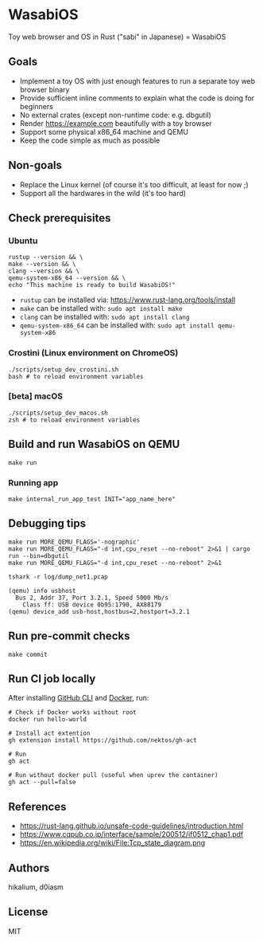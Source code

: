 # WasabiOS
Toy web browser and OS in Rust ("sabi" in Japanese) = WasabiOS

## Goals

- Implement a toy OS with just enough features to run a separate toy web browser binary
- Provide sufficient inline comments to explain what the code is doing for beginners
- No external crates (except non-runtime code: e.g. dbgutil)
- Render https://example.com beautifully with a toy browser
- Support some physical x86\_64 machine and QEMU
- Keep the code simple as much as possible

## Non-goals

- Replace the Linux kernel (of course it's too difficult, at least for now ;)
- Support all the hardwares in the wild (it's too hard)

## Check prerequisites

### Ubuntu

```
rustup --version && \
make --version && \
clang --version && \
qemu-system-x86_64 --version && \
echo "This machine is ready to build WasabiOS!"
```

- `rustup` can be installed via: https://www.rust-lang.org/tools/install
- `make` can be installed with: `sudo apt install make`
- `clang` can be installed with: `sudo apt install clang`
- `qemu-system-x86_64` can be installed with: `sudo apt install qemu-system-x86`

### Crostini (Linux environment on ChromeOS)

```
./scripts/setup_dev_crostini.sh
bash # to reload environment variables
```

### [beta] macOS

```
./scripts/setup_dev_macos.sh
zsh # to reload environment variables
```

## Build and run WasabiOS on QEMU

```
make run
```

### Running app

```
make internal_run_app_test INIT="app_name_here"
```

## Debugging tips

```
make run MORE_QEMU_FLAGS='-nographic'
make run MORE_QEMU_FLAGS="-d int,cpu_reset --no-reboot" 2>&1 | cargo run --bin=dbgutil
make run MORE_QEMU_FLAGS="-d int,cpu_reset --no-reboot" 2>&1
```

```
tshark -r log/dump_net1.pcap
```

```
(qemu) info usbhost
  Bus 2, Addr 37, Port 3.2.1, Speed 5000 Mb/s
    Class ff: USB device 0b95:1790, AX88179
(qemu) device_add usb-host,hostbus=2,hostport=3.2.1
```

## Run pre-commit checks
```
make commit
```

## Run CI job locally
After installing [GitHub CLI](https://github.com/cli/cli?tab=readme-ov-file#installation) and [Docker](https://docs.docker.com/engine/install/), run:
```
# Check if Docker works without root
docker run hello-world

# Install act extention
gh extension install https://github.com/nektos/gh-act

# Run
gh act

# Run without docker pull (useful when uprev the container)
gh act --pull=false
```

## References
- https://rust-lang.github.io/unsafe-code-guidelines/introduction.html
- https://www.cqpub.co.jp/interface/sample/200512/if0512_chap1.pdf
- https://en.wikipedia.org/wiki/File:Tcp_state_diagram.png

## Authors

hikalium, d0iasm

## License

MIT
